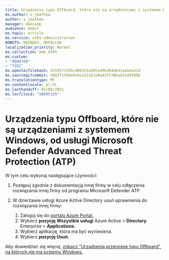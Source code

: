 ```yaml
---
title: Urządzenia typu Offboard, które nie są urządzeniami z systemem Windows, od usługi Microsoft Defender Advanced Threat Protection (ATP)
ms.author: v-jmathew
author: v-jmathew
manager: dansimp
audience: Admin
ms.topic: article
ms.service: o365-administration
ROBOTS: NOINDEX, NOFOLLOW
localization_priority: Normal
ms.collection: Adm_O365
ms.custom:
- "9000760"
- "7391"
ms.openlocfilehash: 435957c555cd80155a985a49bd94b041a4ada31d
ms.sourcegitcommit: 4883f1f89d4c6ca23161e9a43ff206ad21d4f09b
ms.translationtype: MT
ms.contentlocale: pl-PL
ms.lasthandoff: 03/08/2021
ms.locfileid: "50695155"
---
```

# <a name="offboard-non-windows-devices-from-microsoft-defender-advanced-threat-protection-atp"></a>Urządzenia typu Offboard, które nie są urządzeniami z systemem Windows, od usługi Microsoft Defender Advanced Threat Protection (ATP)

W tym celu wykonaj następujące czynności:

1. Postępuj zgodnie z dokumentacją innej firmy w celu odłączenia rozwiązania innej firmy od programu Microsoft Defender ATP.
2. W dzierżawie usługi Azure Active Directory usuń uprawnienia do rozwiązania innej firmy:

    1. Zaloguj się do [portalu Azure Portal.](https://go.microsoft.com/fwlink/?linkid=2125612)
    1. Wybierz **pozycję Wszystkie usługi** Azure Active  >  **Directory** Enterprise  >  **Applications.**
    1. Wybierz aplikację, która ma być wyniesiena.
    1. Wybierz **pozycję Usuń.**

Aby dowiedzieć się więcej, [zobacz "Urządzenia przenośne typu Offboard", na których nie ma systemu Windows.](https://go.microsoft.com/fwlink/?linkid=2143630)

